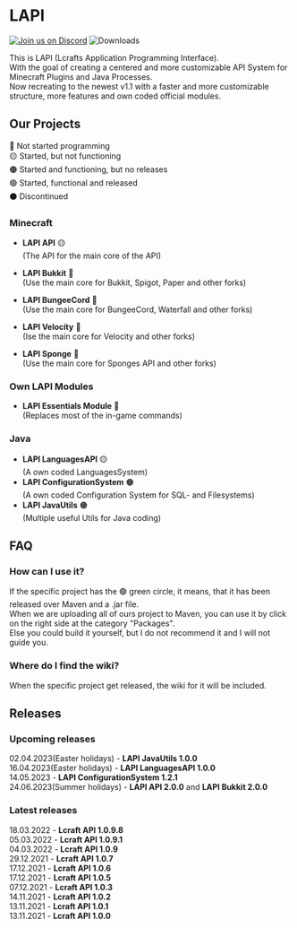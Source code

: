 # LAPI

[![Join us on Discord](https://img.shields.io/discord/856084949827321876.svg?label=&logo=discord&logoColor=ffffff&color=7389D8&labelColor=6A7EC2)](https://discord.gg/j2KwBaHZgD)
![Downloads](https://img.shields.io/github/downloads/Lcraft-Developers/Lcraft-APIs/total?event=push&label=Downloads&logo=github)

This is LAPI (Lcrafts Application Programming Interface). <br>
With the goal of creating a centered and more customizable API System for Minecraft Plugins and Java Processes. <br>
Now recreating to the newest v1.1 with a faster and more customizable structure, more features and own coded official modules.

## Our Projects
:red_circle: Not started programming <br>
:yellow_circle: Started, but not functioning <br>
:orange_circle: Started and functioning, but no releases <br>
:green_circle: Started, functional and released <br>
:black_circle: Discontinued

### Minecraft

- **LAPI API** :yellow_circle:
<br>(The API for the main core of the API)

- **LAPI Bukkit** :red_circle:
<br>(Use the main core for Bukkit, Spigot, Paper and other forks)

- **LAPI BungeeCord** :red_circle:
<br>(Use the main core for BungeeCord, Waterfall and other forks)

- **LAPI Velocity** :red_circle:
<br>(Ise the main core for Velocity and other forks)

- **LAPI Sponge** :red_circle:
<br>(Use the main core for Sponges API and other forks)

### Own LAPI Modules

- **LAPI Essentials Module** :red_circle:
<br>(Replaces most of the in-game commands) 

### Java

- **LAPI LanguagesAPI** :yellow_circle:
<br>(A own coded LanguagesSystem)
- **LAPI ConfigurationSystem** :orange_circle:
<br>(A own coded Configuration System for SQL- and Filesystems)
- **LAPI JavaUtils** :orange_circle:
<br>(Multiple useful Utils for Java coding)

## FAQ

### How can I use it?
If the specific project has the :green_circle: green circle, it means, that it has been released over Maven and a .jar file. <br>
When we are uploading all of ours project to Maven, you can use it by click on the right side at the category "Packages". <br>
Else you could build it yourself, but I do not recommend it and I will not guide you.

### Where do I find the wiki?
When the specific project get released, the wiki for it will be included.

## Releases

### Upcoming releases

02.04.2023(Easter holidays) - **LAPI JavaUtils 1.0.0** <br>
16.04.2023(Easter holidays) - **LAPI LanguagesAPI 1.0.0** <br>
14.05.2023 - **LAPI ConfigurationSystem 1.2.1** <br>
24.06.2023(Summer holidays) - **LAPI API 2.0.0** and **LAPI Bukkit 2.0.0**

### Latest releases

18.03.2022 - **Lcraft API 1.0.9.8** <br>
05.03.2022 - **Lcraft API 1.0.9.1** <br>
04.03.2022 - **Lcraft API 1.0.9** <br>
29.12.2021 - **Lcraft API 1.0.7** <br>
17.12.2021 - **Lcraft API 1.0.6** <br>
17.12.2021 - **Lcraft API 1.0.5** <br>
07.12.2021 - **Lcraft API 1.0.3** <br>
14.11.2021 - **Lcraft API 1.0.2** <br>
13.11.2021 - **Lcraft API 1.0.1** <br>
13.11.2021 - **Lcraft API 1.0.0**
